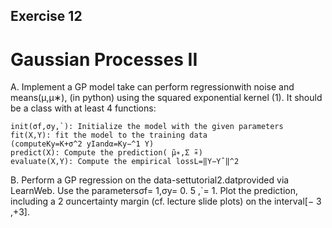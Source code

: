 ## Exercise 12

#  Gaussian Processes II 

A. Implement a GP model take can perform regressionwith noise and means(μ,μ∗), (in
python) using the squared exponential kernel (1).
It should be a class with at least 4 functions:

```
init(σf,σy,`): Initialize the model with the given parameters
fit(X,Y): fit the model to the training data
(computeKy=K+σ^2 yIandα=Ky−^1 Y)
predict(X): Compute the prediction( ̃μ∗,Σ ̃∗)
evaluate(X,Y): Compute the empirical lossL=‖Y−Yˆ‖^2
```
B. Perform a GP regression on the data-settutorial2.datprovided via LearnWeb. Use the
parametersσf= 1,σy= 0. 5 ,`= 1. Plot the prediction, including a 2 σuncertainty margin (cf. lecture
slide plots) on the interval[− 3 ,+3].

